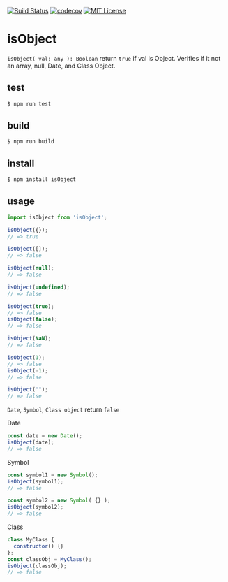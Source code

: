 [![Build Status](https://travis-ci.org/chaika-design/isObject.svg?branch=master)](https://travis-ci.org/chaika-design/isObject)
[![codecov](https://codecov.io/gh/chaika-design/isObject/branch/master/graph/badge.svg)](https://codecov.io/gh/chaika-design/isObject)
[![MIT License](http://img.shields.io/badge/license-MIT-green.svg?style=flat)](https://github.com/chaika-design/isObject/blob/master/package.json)

# isObject

`isObject( val: any ): Boolean` return `true` if val is Object.
Verifies if it not an array, null, Date, and Class Object.

## test

```sh
$ npm run test
```

## build

```sh
$ npm run build
```

## install

```sh
$ npm install isObject
```

## usage

```js
import isObject from 'isObject';
```

```js
isObject({});
// => true

isObject([]);
// => false

isObject(null);
// => false

isObject(undefined);
// => false

isObject(true);
// => false
isObject(false);
// => false

isObject(NaN);
// => false

isObject(1);
// => false
isObject(-1);
// => false

isObject("");
// => false
```

`Date`, `Symbol`, `Class object` return `false`

Date
```js
const date = new Date();
isObject(date);
// => false
```

Symbol
```js
const symbol1 = new Symbol();
isObject(symbol1);
// => false

const symbol2 = new Symbol( {} );
isObject(symbol2);
// => false
```

Class
```js
class MyClass {
  constructor() {}
};
const classObj = MyClass();
isObject(classObj);
// => false
```
